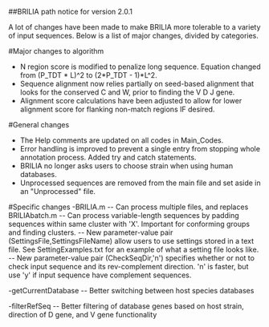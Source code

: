 ##BRILIA path notice for version 2.0.1

A lot of changes have been made to make BRILIA more tolerable to a variety of input sequences. Below is a list of major changes, divided by categories.

#Major changes to algorithm
- N region score is modified to penalize long sequence. Equation changed from (P_TDT * L)^2 to (2*P_TDT - 1)*L^2. 
- Sequence alignment now relies partially on seed-based alignment that looks for the conserved C and W, prior to finding the V D J gene.
- Alignment score calculations have been adjusted to allow for lower alignment score for flanking non-match regions IF desired.

#General changes
- The Help comments are updated on all codes in Main_Codes.
- Error handling is improved to prevent a single entry from stopping whole annotation process. Added try and catch statements.
- BRILIA no longer asks users to choose strain when using human databases.
- Unprocessed sequences are removed from the main file and set aside in an "Unprocessed" file.

#Specific changes
-BRILIA.m
-- Can process multiple files, and replaces BRILIAbatch.m
-- Can process variable-length sequences by padding sequences within same cluster with 'X'. Important for conforming groups and finding clusters.
-- New parameter-value pair (SettingsFile,SettingsFileName) allow users to use settings stored in a text file. See SettingExamples.txt for an example of what a setting file looks like.
-- New parameter-value pair (CheckSeqDir,'n') specifies whether or not to check input sequence and its rev-complement direction. 'n' is faster, but use 'y' if input sequence have complement sequences.

-getCurrentDatabase
-- Better switching between host species databases

-filterRefSeq
-- Better filtering of database genes based on host strain, direction of D gene, and V gene functionality
